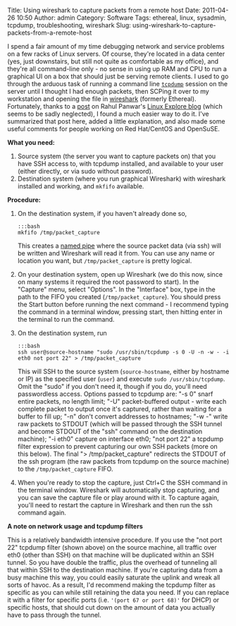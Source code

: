 Title: Using wireshark to capture packets from a remote host
Date: 2011-04-26 10:50
Author: admin
Category: Software
Tags: ethereal, linux, sysadmin, tcpdump, troubleshooting, wireshark
Slug: using-wireshark-to-capture-packets-from-a-remote-host

I spend a fair amount of my time debugging network and service problems
on a few racks of Linux servers. Of course, they're located in a data
center (yes, just downstairs, but still not quite as comfortable as my
office), and they're all command-line only - no sense in using up RAM
and CPU to run a graphical UI on a box that should just be serving
remote clients. I used to go through the arduous task of running a
command line [`tcpdump`](http://www.tcpdump.org/) session on the server
until I thought I had enough packets, then SCPing it over to my
workstation and opening the file in
[wireshark](http://www.wireshark.org/) (formerly Ethereal). Fortunately,
thanks to a
[post](http://linuxexplore.wordpress.com/2010/05/30/remote-packet-capture-using-wireshark-tcpdump/)
on Rahul Panwar's [Linux Explore
blog](http://linuxexplore.wordpress.com/) (which seems to be sadly
neglected), I found a much easier way to do it. I've summarized that
post here, added a little explanation, and also made some useful
comments for people working on Red Hat/CentOS and OpenSuSE.

**What you need:**

1.  Source system (the server you want to capture packets on) that you
    have SSH access to, with tcpdump installed, and available to your
    user (either directly, or via sudo without password).
2.  Destination system (where you run graphical Wireshark) with
    wireshark installed and working, and `mkfifo` available.

**Procedure:**

1.  On the destination system, if you haven't already done so,

        :::bash
        mkfifo /tmp/packet_capture

    This creates a [named pipe](http://en.wikipedia.org/wiki/Named_pipe)
    where the source packet data (via ssh) will be written and Wireshark
    will read it from. You can use any name or location you want, but
    `/tmp/packet_capture` is pretty logical.

2.  On your destination system, open up Wireshark (we do this now, since
    on many systems it required the root password to start). In the
    "Capture" menu, select "Options". In the "Interface" box, type in
    the path to the FIFO you created (`/tmp/packet_capture`). You should
    press the Start button before running the next command - I recommend
    typing the command in a terminal window, pressing start, then
    hitting enter in the terminal to run the command.

3.  On the destination system, run

        :::bash
        ssh user@source-hostname "sudo /usr/sbin/tcpdump -s 0 -U -n -w - -i eth0 not port 22" > /tmp/packet_capture

    This will SSH to the source system (`source-hostname`, either by
    hostname or IP) as the specified user (`user`) and execute
    `sudo /usr/sbin/tcpdump`. Omit the "sudo" if you don't need it,
    though if you do, you'll need passwordless access. Options passed to
    tcpdump are: "-s 0" snarf entire packets, no length limit; "-U"
    packet-buffered output - write each complete packet to output once
    it's captured, rather than waiting for a buffer to fill up; "-n"
    don't convert addresses to hostnames; "-w -" write raw packets to
    STDOUT (which will be passed through the SSH tunnel and become
    STDOUT of the "ssh" command on the destination machine); "-i eth0"
    capture on interface eth0; "not port 22" a tcpdump filter expression
    to prevent capturing our own SSH packets (more on this below). The
    final "\> /tmp/packet\_capture" redirects the STDOUT of the ssh
    program (the raw packets from tcpdump on the source machine) to the
    `/tmp/packet_capture` FIFO.

4.  When you're ready to stop the capture, just Ctrl+C the SSH command
    in the terminal window. Wireshark will automatically stop capturing,
    and you can save the capture file or play around with it. To capture
    again, you'll need to restart the capture in Wireshark and then run
    the ssh command again.

**A note on network usage and tcpdump filters**

This is a relatively bandwidth intensive procedure. If you use the "not
port 22" tcpdump filter (shown above) on the source machine, all traffic
over eth0 (other than SSH) on that machine will be duplicated within an
SSH tunnel. So you have double the traffic, plus the overhead of
tunneling all that within SSH to the destination machine. If you're
capturing data from a busy machine this way, you could easily saturate
the uplink and wreak all sorts of havoc. As a result, I'd recommend
making the tcpdump filter as specific as you can while still retaining
the data you need. If you can replace it with a filter for specific
ports (i.e. `'(port 67 or port 68)'` for DHCP) or specific hosts, that
should cut down on the amount of data you actually have to pass through
the tunnel.
